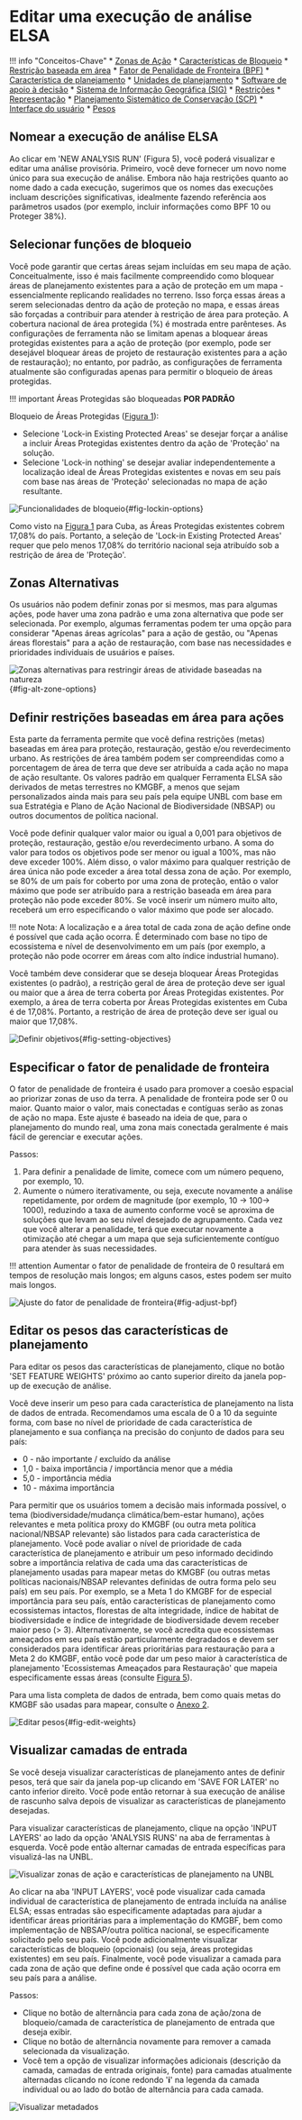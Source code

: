 # Editar uma execução de análise ELSA

!!! info "Conceitos-Chave"
    * [Zonas de Ação](12_annex1.md#action-zones)
    * [Características de Bloqueio](12_annex1.md#lock-in-features)
    * [Restrição baseada em área](12_annex1.md#area-based-constraint)
    * [Fator de Penalidade de Fronteira (BPF)](12_annex1.md#boundary-penalty-factor-bpf)
    * [Característica de planejamento](12_annex1.md#planning-feature)
    * [Unidades de planejamento](12_annex1.md#planning-units)
    * [Software de apoio à decisão](12_annex1.md#decision-support-software)
    * [Sistema de Informação Geográfica (SIG)](12_annex1.md#geographic-information-system-gis)
    * [Restrições](12_annex1.md#restrictions)
    * [Representação](12_annex1.md#representation)
    * [Planejamento Sistemático de Conservação (SCP)](12_annex1.md#systematic-conservation-planning-scp)
    * [Interface do usuário](12_annex1.md#user-interface)
    * [Pesos](12_annex1.md#weights)

## Nomear a execução de análise ELSA

Ao clicar em 'NEW ANALYSIS RUN' (Figura 5), você poderá visualizar e editar uma análise provisória. Primeiro, você deve fornecer um novo nome único para sua execução de análise. Embora não haja restrições quanto ao nome dado a cada execução, sugerimos que os nomes das execuções incluam descrições significativas, idealmente fazendo referência aos parâmetros usados (por exemplo, incluir informações como BPF 10 ou Proteger 38%).

## Selecionar funções de bloqueio

Você pode garantir que certas áreas sejam incluídas em seu mapa de ação. Conceitualmente, isso é mais facilmente compreendido como bloquear áreas de planejamento existentes para a ação de proteção em um mapa - essencialmente replicando realidades no terreno. Isso força essas áreas a serem selecionadas dentro da ação de proteção no mapa, e essas áreas são forçadas a contribuir para atender à restrição de área para proteção. A cobertura nacional de área protegida (%) é mostrada entre parênteses. As configurações de ferramenta não se limitam apenas a bloquear áreas protegidas existentes para a ação de proteção (por exemplo, pode ser desejável bloquear áreas de projeto de restauração existentes para a ação de restauração); no entanto, por padrão, as configurações de ferramenta atualmente são configuradas apenas para permitir o bloqueio de áreas protegidas.

!!! important
    Áreas Protegidas são bloqueadas **POR PADRÃO**

Bloqueio de Áreas Protegidas ([Figura 1](#fig-lockin-options)):

* Selecione 'Lock-in Existing Protected Areas' se desejar forçar a análise a incluir Áreas Protegidas existentes dentro da ação de 'Proteção' na solução.
* Selecione 'Lock-in nothing' se desejar avaliar independentemente a localização ideal de Áreas Protegidas existentes e novas em seu país com base nas áreas de 'Proteção' selecionadas no mapa de ação resultante.

![Funcionalidades de bloqueio](images/image007.png){#fig-lockin-options}

Como visto na [Figura 1](#fig-lockin-options) para Cuba, as Áreas Protegidas existentes cobrem 17,08% do país. Portanto, a seleção de 'Lock-in Existing Protected Areas' requer que pelo menos 17,08% do território nacional seja atribuído sob a restrição de área de 'Proteção'.

## Zonas Alternativas

Os usuários não podem definir zonas por si mesmos, mas para algumas ações, pode haver uma zona padrão e uma zona alternativa que pode ser selecionada. Por exemplo, algumas ferramentas podem ter uma opção para considerar "Apenas áreas agrícolas" para a ação de gestão, ou "Apenas áreas florestais" para a ação de restauração, com base nas necessidades e prioridades individuais de usuários e países.

![Zonas alternativas para restringir áreas de atividade baseadas na natureza](images/image008.png){#fig-alt-zone-options}

## Definir restrições baseadas em área para ações

Esta parte da ferramenta permite que você defina restrições (metas) baseadas em área para proteção, restauração, gestão e/ou reverdecimento urbano. As restrições de área também podem ser compreendidas como a porcentagem de área de terra que deve ser atribuída a cada ação no mapa de ação resultante. Os valores padrão em qualquer Ferramenta ELSA são derivados de metas terrestres no KMGBF, a menos que sejam personalizados ainda mais para seu país pela equipe UNBL com base em sua Estratégia e Plano de Ação Nacional de Biodiversidade (NBSAP) ou outros documentos de política nacional.

Você pode definir qualquer valor maior ou igual a 0,001 para objetivos de proteção, restauração, gestão e/ou reverdecimento urbano. A soma do valor para todos os objetivos pode ser menor ou igual a 100%, mas não deve exceder 100%. Além disso, o valor máximo para qualquer restrição de área única não pode exceder a área total dessa zona de ação. Por exemplo, se 80% de um país for coberto por uma zona de proteção, então o valor máximo que pode ser atribuído para a restrição baseada em área para proteção não pode exceder 80%. Se você inserir um número muito alto, receberá um erro especificando o valor máximo que pode ser alocado.

!!! note
    Nota: A localização e a área total de cada zona de ação define onde é possível que cada ação ocorra. É determinado com base no tipo de ecossistema e nível de desenvolvimento em um país (por exemplo, a proteção não pode ocorrer em áreas com alto índice industrial humano).

Você também deve considerar que se deseja bloquear Áreas Protegidas existentes (o padrão), a restrição geral de área de proteção deve ser igual ou maior que a área de terra coberta por Áreas Protegidas existentes. Por exemplo, a área de terra coberta por Áreas Protegidas existentes em Cuba é de 17,08%. Portanto, a restrição de área de proteção deve ser igual ou maior que 17,08%.

![Definir objetivos](images/image009.png){#fig-setting-objectives}

## Especificar o fator de penalidade de fronteira

O fator de penalidade de fronteira é usado para promover a coesão espacial ao priorizar zonas de uso da terra. A penalidade de fronteira pode ser 0 ou maior. Quanto maior o valor, mais conectadas e contíguas serão as zonas de ação no mapa. Este ajuste é baseado na ideia de que, para o planejamento do mundo real, uma zona mais conectada geralmente é mais fácil de gerenciar e executar ações.

Passos:

1. Para definir a penalidade de limite, comece com um número pequeno, por exemplo, 10.
2. Aumente o número iterativamente, ou seja, execute novamente a análise repetidamente, por ordem de magnitude (por exemplo, 10 -> 100-> 1000), reduzindo a taxa de aumento conforme você se aproxima de soluções que levam ao seu nível desejado de agrupamento. Cada vez que você alterar a penalidade, terá que executar novamente a otimização até chegar a um mapa que seja suficientemente contíguo para atender às suas necessidades.

!!! attention
    Aumentar o fator de penalidade de fronteira de 0 resultará em tempos de resolução mais longos; em alguns casos, estes podem ser muito mais longos.

![Ajuste do fator de penalidade de fronteira](images/image010.png){#fig-adjust-bpf}

## Editar os pesos das características de planejamento

Para editar os pesos das características de planejamento, clique no botão 'SET FEATURE WEIGHTS' próximo ao canto superior direito da janela pop-up de execução de análise.

Você deve inserir um peso para cada característica de planejamento na lista de dados de entrada. Recomendamos uma escala de 0 a 10 da seguinte forma, com base no nível de prioridade de cada característica de planejamento e sua confiança na precisão do conjunto de dados para seu país:

* 0 - não importante / excluído da análise
* 1,0 - baixa importância / importância menor que a média
* 5,0 - importância média
* 10 - máxima importância

Para permitir que os usuários tomem a decisão mais informada possível, o tema (biodiversidade/mudança climática/bem-estar humano), ações relevantes e meta política proxy do KMGBF (ou outra meta política nacional/NBSAP relevante) são listados para cada característica de planejamento. Você pode avaliar o nível de prioridade de cada característica de planejamento e atribuir um peso informado decidindo sobre a importância relativa de cada uma das características de planejamento usadas para mapear metas do KMGBF (ou outras metas políticas nacionais/NBSAP relevantes definidas de outra forma pelo seu país) em seu país. Por exemplo, se a Meta 1 do KMGBF for de especial importância para seu país, então características de planejamento como ecossistemas intactos, florestas de alta integridade, índice de habitat de biodiversidade e índice de integridade de biodiversidade devem receber maior peso (> 3). Alternativamente, se você acredita que ecossistemas ameaçados em seu país estão particularmente degradados e devem ser considerados para identificar áreas prioritárias para restauração para a Meta 2 do KMGBF, então você pode dar um peso maior à característica de planejamento 'Ecossistemas Ameaçados para Restauração' que mapeia especificamente essas áreas (consulte [Figura 5](#fig-edit-weights)).

Para uma lista completa de dados de entrada, bem como quais metas do KMGBF são usadas para mapear, consulte o [Anexo 2](13_annex2.md).

![Editar pesos](images/image011.png){#fig-edit-weights}

## Visualizar camadas de entrada

Se você deseja visualizar características de planejamento antes de definir pesos, terá que sair da janela pop-up clicando em 'SAVE FOR LATER' no canto inferior direito. Você pode então retornar à sua execução de análise de rascunho salva depois de visualizar as características de planejamento desejadas.

Para visualizar características de planejamento, clique na opção 'INPUT LAYERS' ao lado da opção 'ANALYSIS RUNS' na aba de ferramentas à esquerda. Você pode então alternar camadas de entrada específicas para visualizá-las na UNBL.

![Visualizar zonas de ação e características de planejamento na UNBL](images/image012.png)

Ao clicar na aba 'INPUT LAYERS', você pode visualizar cada camada individual de característica de planejamento de entrada incluída na análise ELSA; essas entradas são especificamente adaptadas para ajudar a identificar áreas prioritárias para a implementação do KMGBF, bem como implementação de NBSAP/outra política nacional, se especificamente solicitado pelo seu país. Você pode adicionalmente visualizar características de bloqueio (opcionais) (ou seja, áreas protegidas existentes) em seu país. Finalmente, você pode visualizar a camada para cada zona de ação que define onde é possível que cada ação ocorra em seu país para a análise.

Passos:

* Clique no botão de alternância para cada zona de ação/zona de bloqueio/camada de característica de planejamento de entrada que deseja exibir.
* Clique no botão de alternância novamente para remover a camada selecionada da visualização.
* Você tem a opção de visualizar informações adicionais (descrição da camada, camadas de entrada originais, fonte) para camadas atualmente alternadas clicando no ícone redondo '**i**' na legenda da camada individual ou ao lado do botão de alternância para cada camada.

![Visualizar metadados](images/image013.png)
